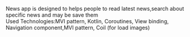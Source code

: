 News app is designed to helps people to read latest news,search about specific news and may be save them     
Used Technologies:MVI pattern, Kotlin, Coroutines, View binding, Navigation component,MVI pattern, Coil (for load images)






